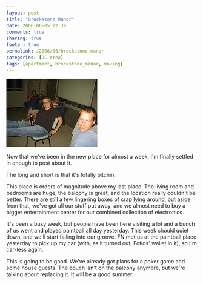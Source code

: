 ```yaml
---
layout: post
title: "Brockstone Manor"
date: 2006-06-05 22:39
comments: true
sharing: true
footer: true
permalink: /2006/06/brockstone-manor
categories: [DC Area]
tags: [apartment, brockstone_manor, moving]
---
```

<div class="imgRight"><a href="http://www.flickr.com/photos/brockli/158292985/" title="Photo Sharing"><img src="/files/images/158292985_ae2715e95b_m.jpg" width="240" height="180" alt="Balcony 2" /></a></div>

Now that we've been in the new place for almost a week, I'm finally settled in enough to post about it.

The long and short is that it's totally bitchin.

This place is orders of magnitude above my last place.  The living room and bedrooms are huge, the balcony is great, and the location really couldn't be better.  There are still a few lingering boxes of crap lying around, but aside from that, we've got all our stuff put away, and we almost need to buy a bigger entertainment center for our combined collection of electronics.

It's been a busy week, but people have been here visiting a lot and a bunch of us went and played paintball all day yesterday.  This week should quiet down, and we'll start falling into our groove.  FN met us at the paintball place yesterday to pick up my car (with, as it turned out, Fotios' wallet in it), so I'm car-less again.

This is going to be good.  We've already got plans for a poker game and some house guests.  The couch isn't on the balcony anymore, but we're talking about replacing it.  It will be a good summer.
